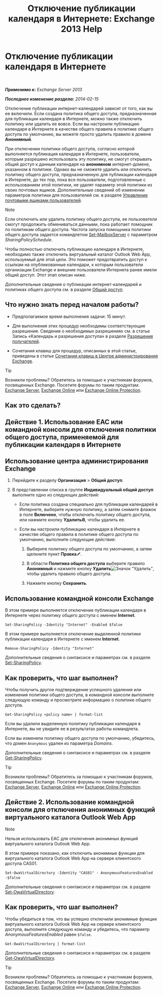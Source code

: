 ﻿---
title: 'Отключение публикации календаря в Интернете: Exchange 2013 Help'
TOCTitle: Отключение публикации календаря в Интернете
ms:assetid: f26dbf04-9dae-460f-a987-2ad3dfbc7b7e
ms:mtpsurl: https://technet.microsoft.com/ru-ru/library/JJ853047(v=EXCHG.150)
ms:contentKeyID: 50556503
ms.date: 04/30/2018
mtps_version: v=EXCHG.150
ms.translationtype: HT
---

# Отключение публикации календаря в Интернете

 

_**Применимо к:** Exchange Server 2013_

_**Последнее изменение раздела:** 2014-02-15_

Отключение публикации интернет-календарей зависит от того, как вы ее включили. Если создана политика общего доступа, предназначенная для публикации календаря в Интернете, можно также отключить политику или удалить ее вовсе. Если вы настроили публикацию календаря в Интернете в качестве общего правила в политике общего доступа по умолчанию, вы можете просто удалить правило в домене **Анонимный**.

При отключении политики общего доступа, согласно которой выполняется публикация календаря в Интернете, пользователи, которым разрешено использовать эту политику, не смогут открывать общий доступ к данным календаря на **анонимном** интернет-домене, указанном в политике. Однако вы не сможете удалить или отключить политику общего доступа, предназначенную для публикации календаря в Интернете, до тех пор, пока все пользователи, подготовленные с использованием этой политики, не удалят параметр этой политики из своих почтовых ящиков. Дополнительные сведений об изменении параметров политики для пользователей см. в разделе [Управление почтовыми ящиками пользователей](manage-user-mailboxes-exchange-2013-help.md).

> [!NOTE]  
> Если отключить или удалить политику общего доступа, ее пользователи смогут продолжить обмениваться данными, пока работает помощник по политикам общего доступа. Частота запуска помощника политики общего доступа задается командлетом <a href="https://technet.microsoft.com/ru-ru/library/aa998651(v=exchg.150)">Set-MailboxServer</a> с параметром <em>SharingPolicySchedule</em>.


Чтобы полностью отключить публикацию календаря в Интернете, необходимо также отключить виртуальный каталог Outlook Web App, используемый для этой цели. Это поможет предотвратить доступ к ссылкам на опубликованные календари, к которым пользователи организации Exchange и внешние пользователи Интернета ранее имели общий доступ. Этот этап описан ниже.

Дополнительные сведения о публикации интернет-календарей и политиках общего доступа см. в разделе [Общий доступ](sharing-exchange-2013-help.md).

## Что нужно знать перед началом работы?

  - Предполагаемое время выполнения задачи: 15 минут.

  - Для выполнения этих процедур необходимы соответствующие разрешения. Сведения о необходимых разрешениях см. в статье Запись «Календарь и разрешения доступа» в разделе [Разрешения получателей](recipients-permissions-exchange-2013-help.md).

  - Сочетания клавиш для процедур, описанных в этой статье, приведены в статье [Сочетания клавиш в Центре администрирования Exchange](keyboard-shortcuts-in-the-exchange-admin-center-exchange-online-protection-help.md).

> [!TIP]  
> Возникли проблемы? Обратитесь за помощью к участникам форумов, посвященных Exchange. Посетите форумы по таким продуктам: <a href="https://go.microsoft.com/fwlink/p/?linkid=60612">Exchange Server</a>, <a href="https://go.microsoft.com/fwlink/p/?linkid=267542">Exchange Online</a> или <a href="https://go.microsoft.com/fwlink/p/?linkid=285351">Exchange Online Protection</a>.


## Как это сделать?

## Действие 1. Использование EAC или командной консоли для отключения политики общего доступа, применяемой для публикации календаря в Интернете

## Использование центра администрирования Exchange

1.  Перейдите к разделу **Организация** \> **Общий доступ**.

2.  В представлении списка в группе **Индивидуальный общий доступ** выполните одно из следующих действий:
    
      - Если политика создана специально для публикации календарей в Интернете, выберите нужную политику, а затем снимите флажок в поле **Включено**, чтобы отключить политику общего доступа, или нажмите кнопку **Удалить**![Значок удаления](images/Dd979797.14f639f6-61e8-4418-bbfb-0db14de9d2f5(EXCHG.150).gif "Значок удаления"), чтобы удалить ее.
    
      - Если вы настроили публикацию календаря в Интернете в качестве общего правила в политике общего доступа по умолчанию, выполните следующие действия:
        
        1.  Выберите политику общего доступа по умолчанию, а затем щелкните пункт **Правка**![Значок редактирования](images/Bb124582.6f53ccb2-1f13-4c02-bea0-30690e6ea71d(EXCHG.150).gif "Значок редактирования").
        
        2.  В области **Политика общего доступа** выберите правило **Анонимный** и нажмите кнопку **Удалить**![Значок "Удалить"](images/JJ657492.479b6ced-8d64-4277-a725-f17fea202b28(EXCHG.150).gif "Значок \"Удалить\""), чтобы удалить правило общего доступа.
        
        3.  Нажмите кнопку **Сохранить**.

## Использование командной консоли Exchange

В этом примере выполняется отключение публикации календаря в Интернете через политику общего доступа с именем **Internet**.

    Set-SharingPolicy -Identity "Internet" -Enabled $false

В этом примере выполняется отключение выделенной политики публикации календаря в Интернете с именем **Internet**.

    Remove-SharingPolicy -Identity "Internet"

Дополнительные сведения о синтаксисе и параметрах см. в разделе [Set-SharingPolicy](https://technet.microsoft.com/ru-ru/library/dd297931\(v=exchg.150\)).

## Как проверить, что шаг выполнен?

Чтобы получить другое подтверждение успешного удаления или изменения политики общего доступа, в командной консоли выполните следующую команду и просмотрите информацию о политике общего доступа.

    Get-SharingPolicy <policy name> | format-list

Если вы удалили выделенную политику публикации календаря в Интернете, вы не увидите ее в результатах работы командлета.

Если вы изменяли политику общего доступа по умолчанию, убедитесь, что домен `Anonymous` удален из параметра *Domains*.

Дополнительные сведения о синтаксисе и параметрах см. в разделе [Get-SharingPolicy](https://technet.microsoft.com/ru-ru/library/dd335081\(v=exchg.150\)).

> [!TIP]  
> Возникли проблемы? Обратитесь за помощью к участникам форумов, посвященных Exchange. Посетите форумы по таким продуктам: <a href="https://go.microsoft.com/fwlink/p/?linkid=60612">Exchange Server</a>, <a href="https://go.microsoft.com/fwlink/p/?linkid=267542">Exchange Online</a> или <a href="https://go.microsoft.com/fwlink/p/?linkid=285351">Exchange Online Protection</a>.


## Действие 2. Использование командной консоли для отключения анонимных функций виртуального каталога Outlook Web App

> [!NOTE]  
> Нельзя использовать EAC для отключения анонимных функций виртуального каталога Outlook Web App.


В этом примере показано, как отключить анонимные функции для виртуального каталога Outlook Web App на сервере клиентского доступа CAS01.

    Set-OwaVirtualDirectory -Identity "CAS01" - AnonymousFeaturesEnabled -$false

Дополнительные сведения о синтаксисе и параметрах см. в разделе [Set-OwaVirtualDirectory](https://technet.microsoft.com/ru-ru/library/bb123515\(v=exchg.150\)).

## Как проверить, что шаг выполнен?

Чтобы убедиться в том, что вы успешно отключили анонимные функции виртуального каталога Outlook Web App на сервере клиентского доступа, выполните следующую команду и убедитесь, что параметр *AnonymousFeaturesEnabled* равен `$false`.

    Get-OwaVirtualDirectory | format-list

Дополнительные сведения о синтаксисе и параметрах см. в разделе [Get-OwaVirtualDirectory](https://technet.microsoft.com/ru-ru/library/aa998588\(v=exchg.150\)).

> [!TIP]  
> Возникли проблемы? Обратитесь за помощью к участникам форумов, посвященных Exchange. Посетите форумы по таким продуктам: <a href="https://go.microsoft.com/fwlink/p/?linkid=60612">Exchange Server</a>, <a href="https://go.microsoft.com/fwlink/p/?linkid=267542">Exchange Online</a> или <a href="https://go.microsoft.com/fwlink/p/?linkid=285351">Exchange Online Protection</a>.

